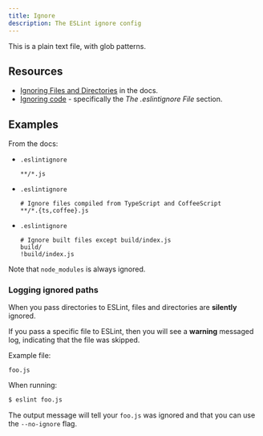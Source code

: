 ```yaml
---
title: Ignore
description: The ESLint ignore config
---
```


This is a plain text file, with glob patterns.


## Resources

- [Ignoring Files and Directories](https://eslint.org/docs/2.0.0/user-guide/configuring#ignoring-files-and-directories) in the docs.
- [Ignoring code](https://eslint.org/docs/user-guide/configuring/ignoring-code) - specifically the _The .eslintignore File_ section.


## Examples

From the docs:

- `.eslintignore`
    ```
    **/*.js
    ```
- `.eslintignore`
    ```
    # Ignore files compiled from TypeScript and CoffeeScript
    **/*.{ts,coffee}.js
    ```
- `.eslintignore`
    ```
    # Ignore built files except build/index.js
    build/
    !build/index.js
    ```

Note that `node_modules` is always ignored.

### Logging ignored paths

When you pass directories to ESLint, files and directories are **silently** ignored.

If you pass a specific file to ESLint, then you will see a **warning** messaged log, indicating that the file was skipped.

Example file:

```
foo.js
```

When running:

```sh
$ eslint foo.js
```

The output message will tell your `foo.js` was ignored and that you can use the `--no-ignore` flag.
